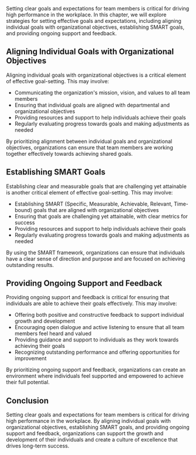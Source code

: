 
Setting clear goals and expectations for team members is critical for driving high performance in the workplace. In this chapter, we will explore strategies for setting effective goals and expectations, including aligning individual goals with organizational objectives, establishing SMART goals, and providing ongoing support and feedback.

Aligning Individual Goals with Organizational Objectives
--------------------------------------------------------

Aligning individual goals with organizational objectives is a critical element of effective goal-setting. This may involve:

* Communicating the organization's mission, vision, and values to all team members
* Ensuring that individual goals are aligned with departmental and organizational objectives
* Providing resources and support to help individuals achieve their goals
* Regularly evaluating progress towards goals and making adjustments as needed

By prioritizing alignment between individual goals and organizational objectives, organizations can ensure that team members are working together effectively towards achieving shared goals.

Establishing SMART Goals
------------------------

Establishing clear and measurable goals that are challenging yet attainable is another critical element of effective goal-setting. This may involve:

* Establishing SMART (Specific, Measurable, Achievable, Relevant, Time-bound) goals that are aligned with organizational objectives
* Ensuring that goals are challenging yet attainable, with clear metrics for success
* Providing resources and support to help individuals achieve their goals
* Regularly evaluating progress towards goals and making adjustments as needed

By using the SMART framework, organizations can ensure that individuals have a clear sense of direction and purpose and are focused on achieving outstanding results.

Providing Ongoing Support and Feedback
--------------------------------------

Providing ongoing support and feedback is critical for ensuring that individuals are able to achieve their goals effectively. This may involve:

* Offering both positive and constructive feedback to support individual growth and development
* Encouraging open dialogue and active listening to ensure that all team members feel heard and valued
* Providing guidance and support to individuals as they work towards achieving their goals
* Recognizing outstanding performance and offering opportunities for improvement

By prioritizing ongoing support and feedback, organizations can create an environment where individuals feel supported and empowered to achieve their full potential.

Conclusion
----------

Setting clear goals and expectations for team members is critical for driving high performance in the workplace. By aligning individual goals with organizational objectives, establishing SMART goals, and providing ongoing support and feedback, organizations can support the growth and development of their individuals and create a culture of excellence that drives long-term success.
